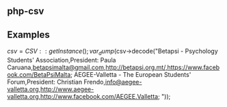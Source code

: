 php-csv
-------

## Examples

$csv = CSV::getInstance();
var_dump($csv->decode("Betapsi - Psychology Students' Association,President: Paula Caruana,betapsimalta@gmail.com,http://betapsi.org.mt/,https://www.facebook.com/BetaPsiMalta;
AEGEE-Valletta - The European Students' Forum,President: Christian Frendo,info@aegee-valletta.org,http://www.aegee-valletta.org,http://www.facebook.com/AEGEE.Valletta;
"));